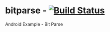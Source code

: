 # bitparse - [![Build Status](https://www.bitrise.io/app/23a8dc898829e9cb/status.svg?token=YS7K3czhcumFfbh1ZpeWiQ&branch=master)](https://www.bitrise.io/app/23a8dc898829e9cb/status.svg?token=YS7K3czhcumFfbh1ZpeWiQ&branch=master)
Android Example - Bit Parse
